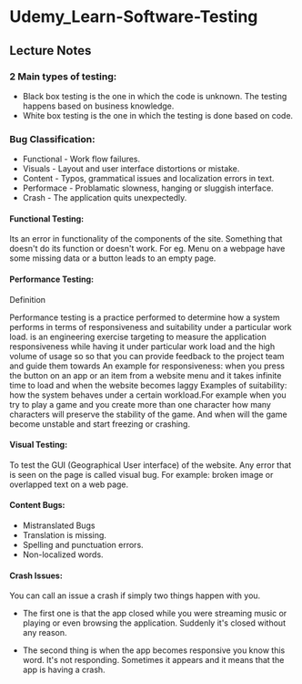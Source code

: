 # Udemy_Learn-Software-Testing

## Lecture Notes

### 2 Main types of testing:

* Black box testing is the one in which the code is unknown. The testing happens based on business knowledge.
* White box testing is the one in which the testing is done based on code.

### Bug Classification:

* Functional - Work flow failures.
* Visuals - Layout and user interface distortions or mistake.
* Content - Typos, grammatical issues and localization errors in text.
* Performace - Problamatic slowness, hanging or sluggish interface.
* Crash -  The application quits unexpectedly.

#### Functional Testing:

Its an error in functionality of the components of the site. Something that doesn't do its function or doesn't work.
For eg. Menu on a webpage have some missing data or a button leads to an empty page.  

#### Performance Testing:

Definition

Performance testing is a practice performed to determine how a system performs in terms of responsiveness and suitability under a particular work load.
is an engineering exercise targeting to measure the application responsiveness while having it under particular work load and the high volume of usage so so that you can provide feedback to the project team and guide them towards
An example for responsiveness: when you press the button on an app or an item from a website menu and it takes infinite time to load and when the website becomes laggy
Examples of suitability: how the system behaves under a certain workload.For example when you try to play a game and you create more than one character how many characters will preserve the stability of the game. And when will the game become unstable and start freezing or crashing.

#### Visual Testing:

To test the GUI (Geographical User interface) of the website. Any error that is seen on the page is called visual bug.
For example: broken image or overlapped text on a web page.

#### Content Bugs:

* Mistranslated Bugs
* Translation is missing.
* Spelling and punctuation errors.
* Non-localized words.

#### Crash Issues:

You can call an issue a crash if simply two things happen with you.

* The first one is that the app closed while you were streaming music or playing or even browsing the application. Suddenly it's closed without any reason.

* The second thing is when the app becomes responsive you know this word. It's not responding. Sometimes it appears and it means that the app is having a crash.




